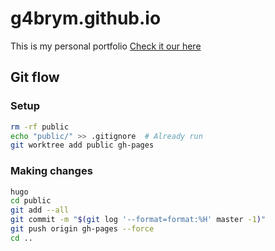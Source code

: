 # g4brym.github.io
This is my personal portfolio
[Check it our here](https://massadas.com)


## Git flow
### Setup
```bash
rm -rf public
echo "public/" >> .gitignore  # Already run
git worktree add public gh-pages
```

### Making changes
```bash
hugo
cd public
git add --all
git commit -m "$(git log '--format=format:%H' master -1)"
git push origin gh-pages --force
cd ..
```
